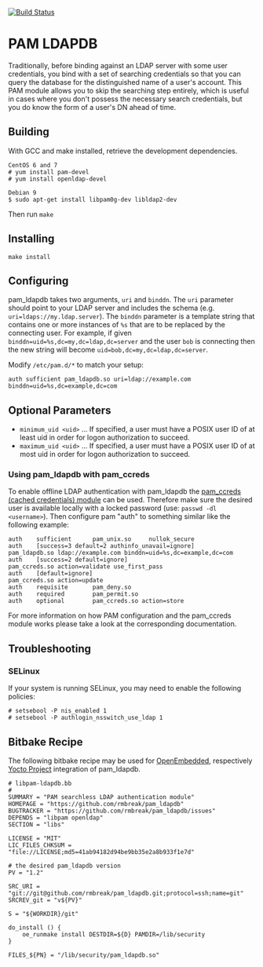 [![Build Status](https://travis-ci.org/rmbreak/pam_ldapdb.svg?branch=master)](https://travis-ci.org/rmbreak/pam_ldapdb)

# PAM LDAPDB
Traditionally, before binding against an LDAP server with some user
credentials, you bind with a set of searching credentials so that you can query
the database for the distinguished name of a user's account. This PAM module
allows you to skip the searching step entirely, which is useful in cases where
you don't possess the necessary search credentials, but you do know the form of
a user's DN ahead of time.

## Building
With GCC and make installed, retrieve the development dependencies.

    CentOS 6 and 7
    # yum install pam-devel
    # yum install openldap-devel

    Debian 9
    $ sudo apt-get install libpam0g-dev libldap2-dev

Then run `make`

## Installing
`make install`

## Configuring
pam_ldapdb takes two arguments, `uri` and `binddn`. The `uri` parameter should
point to your LDAP server and includes the schema (e.g.
`uri=ldaps://my.ldap.server`). The `binddn` parameter is a template string that
contains one or more instances of `%s` that are to be replaced by the
connecting user. For example, if given `binddn=uid=%s,dc=my,dc=ldap,dc=server`
and the user `bob` is connecting then the new string will become
`uid=bob,dc=my,dc=ldap,dc=server`.

Modify `/etc/pam.d/*` to match your setup:

    auth sufficient pam_ldapdb.so uri=ldap://example.com binddn=uid=%s,dc=example,dc=com

## Optional Parameters

* `minimum_uid <uid>` ... If specified, a user must have a POSIX user ID of at least uid in order for logon authorization to succeed.
* `maximum_uid <uid>` ... If specified, a user must have a POSIX user ID of at most uid in order for logon authorization to succeed.

### Using pam_ldapdb with pam_ccreds
To enable offline LDAP authentication with pam_ldapdb the [pam_ccreds (cached
credentials) module](https://github.com/PADL/pam_ccreds) can be used. Therefore
make sure the desired user is available locally with a locked password (use:
`passwd -dl <username>`). Then configure pam "auth" to something similar like
the following example:

	auth    sufficient      pam_unix.so     nullok_secure
	auth    [success=3 default=2 authinfo_unavail=ignore]      pam_ldapdb.so ldap://example.com binddn=uid=%s,dc=example,dc=com
	auth    [success=2 default=ignore]                         pam_ccreds.so action=validate use_first_pass
	auth    [default=ignore]                                   pam_ccreds.so action=update
	auth    requisite       pam_deny.so
	auth    required        pam_permit.so
	auth    optional        pam_ccreds.so action=store

For more information on how PAM configuration and the pam_ccreds module works
please take a look at the corresponding documentation.

## Troubleshooting
### SELinux
If your system is running SELinux, you may need to enable the following policies:

    # setsebool -P nis_enabled 1
    # setsebool -P authlogin_nsswitch_use_ldap 1

## Bitbake Recipe
The following bitbake recipe may be used for [OpenEmbedded](https://www.openembedded.org),
respectively [Yocto Project](https://www.yoctoproject.org/) integration of pam_ldapdb.
```
# libpam-ldapdb.bb
#
SUMMARY = "PAM searchless LDAP authentication module"
HOMEPAGE = "https://github.com/rmbreak/pam_ldapdb"
BUGTRACKER = "https://github.com/rmbreak/pam_ldapdb/issues"
DEPENDS = "libpam openldap"
SECTION = "libs"

LICENSE = "MIT"
LIC_FILES_CHKSUM = "file://LICENSE;md5=41ab94182d94be9bb35e2a8b933f1e7d"

# the desired pam_ldapdb version
PV = "1.2"

SRC_URI = "git://git@github.com/rmbreak/pam_ldapdb.git;protocol=ssh;name=git"
SRCREV_git = "v${PV}"

S = "${WORKDIR}/git"

do_install () {
	oe_runmake install DESTDIR=${D} PAMDIR=/lib/security
}

FILES_${PN} = "/lib/security/pam_ldapdb.so"
```
